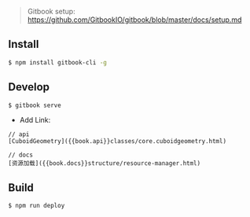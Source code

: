> Gitbook setup: https://github.com/GitbookIO/gitbook/blob/master/docs/setup.md

## Install

```bash
$ npm install gitbook-cli -g
```

## Develop

```bash
$ gitbook serve
```

- Add Link:

```
// api
[CuboidGeometry]({{book.api}}classes/core.cuboidgeometry.html)

// docs
[资源加载]({{book.docs}}structure/resource-manager.html)
```

## Build
```bash
$ npm run deploy
```
